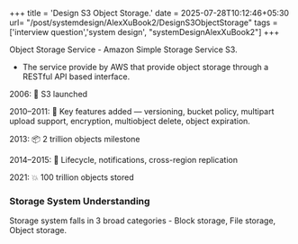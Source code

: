 +++
title = 'Design S3 Object Storage.'
date = 2025-07-28T10:12:46+05:30
url= "/post/systemdesign/AlexXuBook2/DesignS3ObjectStorage"
tags = ['interview question','system design', "systemDesignAlexXuBook2"]
+++

Object Storage Service - Amazon Simple Storage Service S3.
- The service provide by AWS that provide object storage through a RESTful API based interface.

2006: 🚀 S3 launched

2010–2011: 🔐 Key features added — versioning, bucket policy, multipart upload support, encryption, multiobject delete, object expiration.

2013: 📦 2 trillion objects milestone

2014–2015: 🔁 Lifecycle, notifications, cross-region replication

2021: 💥 100 trillion objects stored

### **Storage System Understanding**
Storage system falls in 3 broad categories - Block storage, File storage, Object storage.
